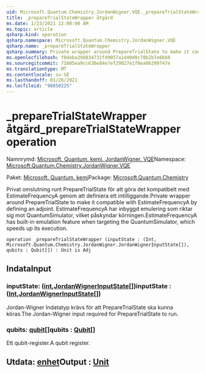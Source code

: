 ```yaml
---
uid: Microsoft.Quantum.Chemistry.JordanWigner.VQE._prepareTrialStateWrapper
title: _prepareTrialStateWrapper åtgärd
ms.date: 1/23/2021 12:00:00 AM
ms.topic: article
qsharp.kind: operation
qsharp.namespace: Microsoft.Quantum.Chemistry.JordanWigner.VQE
qsharp.name: _prepareTrialStateWrapper
qsharp.summary: Private wrapper around PrepareTrialState to make it compatible with EstimateFrequencyA by defining an adjoint. EstimateFrequencyA has built-in emulation feature when targeting the QuantumSimulator, which speeds up its execution.
ms.openlocfilehash: f0deba39d834731fd9057a1d40d0c78b2b7e6bb8
ms.sourcegitcommit: 71605ea9cc630e84e7ef29027e1f0ea06299747e
ms.translationtype: MT
ms.contentlocale: sv-SE
ms.lasthandoff: 01/26/2021
ms.locfileid: "98850225"
---
```

# <a name="_preparetrialstatewrapper-operation"></a><span data-ttu-id="36007-102">_prepareTrialStateWrapper åtgärd</span><span class="sxs-lookup"><span data-stu-id="36007-102">_prepareTrialStateWrapper operation</span></span>

<span data-ttu-id="36007-103">Namnrymd: [Microsoft. Quantum. kemi. JordanWigner. VQE](xref:Microsoft.Quantum.Chemistry.JordanWigner.VQE)</span><span class="sxs-lookup"><span data-stu-id="36007-103">Namespace: [Microsoft.Quantum.Chemistry.JordanWigner.VQE](xref:Microsoft.Quantum.Chemistry.JordanWigner.VQE)</span></span>

<span data-ttu-id="36007-104">Paket: [Microsoft. Quantum. kemi](https://nuget.org/packages/Microsoft.Quantum.Chemistry)</span><span class="sxs-lookup"><span data-stu-id="36007-104">Package: [Microsoft.Quantum.Chemistry](https://nuget.org/packages/Microsoft.Quantum.Chemistry)</span></span>


<span data-ttu-id="36007-105">Privat omslutning runt PrepareTrialState för att göra det kompatibelt med EstimateFrequencyA genom att definiera ett intilliggande.</span><span class="sxs-lookup"><span data-stu-id="36007-105">Private wrapper around PrepareTrialState to make it compatible with EstimateFrequencyA by defining an adjoint.</span></span>
<span data-ttu-id="36007-106">EstimateFrequencyA har inbyggd emulering som riktar sig mot QuantumSimulator, vilket påskyndar körningen.</span><span class="sxs-lookup"><span data-stu-id="36007-106">EstimateFrequencyA has built-in emulation feature when targeting the QuantumSimulator, which speeds up its execution.</span></span>

```qsharp
operation _prepareTrialStateWrapper (inputState : (Int, Microsoft.Quantum.Chemistry.JordanWigner.JordanWignerInputState[]), qubits : Qubit[]) : Unit is Adj
```


## <a name="input"></a><span data-ttu-id="36007-107">Indata</span><span class="sxs-lookup"><span data-stu-id="36007-107">Input</span></span>

### <a name="inputstate--intjordanwignerinputstate"></a><span data-ttu-id="36007-108">inputState: ([int](xref:microsoft.quantum.lang-ref.int),[JordanWignerInputState](xref:Microsoft.Quantum.Chemistry.JordanWigner.JordanWignerInputState)[])</span><span class="sxs-lookup"><span data-stu-id="36007-108">inputState : ([Int](xref:microsoft.quantum.lang-ref.int),[JordanWignerInputState](xref:Microsoft.Quantum.Chemistry.JordanWigner.JordanWignerInputState)[])</span></span>

<span data-ttu-id="36007-109">Jordan-Wigner Indatatyp krävs för att PrepareTrialState ska kunna köras.</span><span class="sxs-lookup"><span data-stu-id="36007-109">The Jordan-Wigner input required for PrepareTrialState to run.</span></span>


### <a name="qubits--qubit"></a><span data-ttu-id="36007-110">qubits: [qubit](xref:microsoft.quantum.lang-ref.qubit)[]</span><span class="sxs-lookup"><span data-stu-id="36007-110">qubits : [Qubit](xref:microsoft.quantum.lang-ref.qubit)[]</span></span>

<span data-ttu-id="36007-111">Ett qubit-register.</span><span class="sxs-lookup"><span data-stu-id="36007-111">A qubit register.</span></span>



## <a name="output--unit"></a><span data-ttu-id="36007-112">Utdata: [enhet](xref:microsoft.quantum.lang-ref.unit)</span><span class="sxs-lookup"><span data-stu-id="36007-112">Output : [Unit](xref:microsoft.quantum.lang-ref.unit)</span></span>

